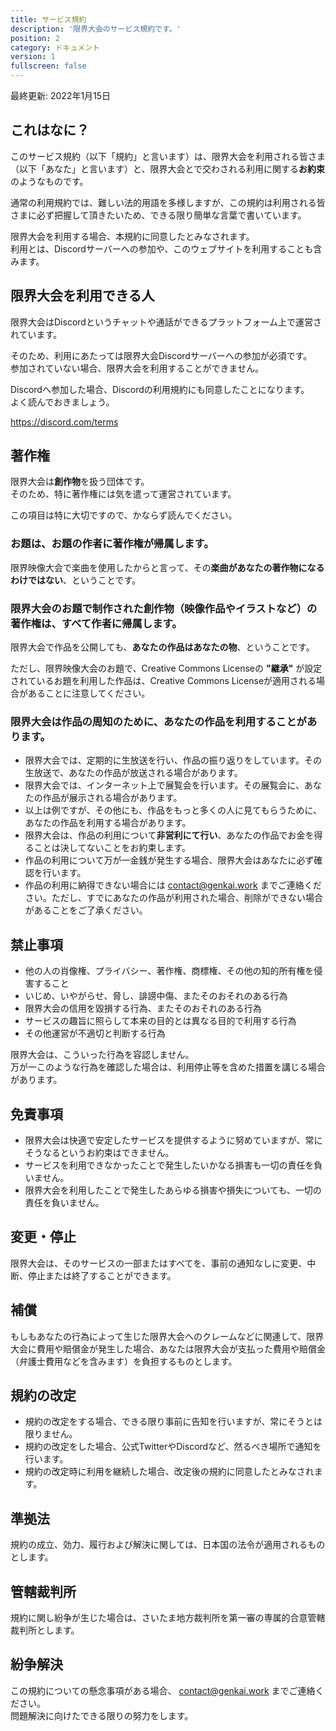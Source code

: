 ```yaml
---
title: サービス規約
description: '限界大会のサービス規約です。'
position: 2
category: ドキュメント
version: 1
fullscreen: false
---
```


最終更新: 2022年1月15日

## これはなに？

このサービス規約（以下「規約」と言います）は、限界大会を利用される皆さま（以下「あなた」と言います）と、限界大会とで交わされる利用に関する**お約束**のようなものです。

通常の利用規約では、難しい法的用語を多様しますが、この規約は利用される皆さまに必ず把握して頂きたいため、できる限り簡単な言葉で書いています。

限界大会を利用する場合、本規約に同意したとみなされます。        
利用とは、Discordサーバーへの参加や、このウェブサイトを利用することも含みます。

## 限界大会を利用できる人

限界大会はDiscordというチャットや通話ができるプラットフォーム上で運営されています。

そのため、利用にあたっては限界大会Discordサーバーへの参加が必須です。       
参加されていない場合、限界大会を利用することができません。

Discordへ参加した場合、Discordの利用規約にも同意したことになります。        
よく読んでおきましょう。

https://discord.com/terms

## 著作権

限界大会は**創作物**を扱う団体です。        
そのため、特に著作権には気を遣って運営されています。

この項目は特に大切ですので、かならず読んでください。

### お題は、お題の作者に著作権が帰属します。

限界映像大会で楽曲を使用したからと言って、その**楽曲があなたの著作物になるわけではない**、ということです。

### 限界大会のお題で制作された創作物（映像作品やイラストなど）の著作権は、すべて作者に帰属します。

限界大会で作品を公開しても、**あなたの作品はあなたの物**、ということです。

ただし、限界映像大会のお題で、Creative Commons Licenseの **"継承"** が設定されているお題を利用した作品は、Creative Commons Licenseが適用される場合があることに注意してください。

### 限界大会は作品の周知のために、あなたの作品を利用することがあります。

- 限界大会では、定期的に生放送を行い、作品の振り返りをしています。その生放送で、あなたの作品が放送される場合があります。
- 限界大会では、インターネット上で展覧会を行います。その展覧会に、あなたの作品が展示される場合があります。
- 以上は例ですが、その他にも、作品をもっと多くの人に見てもらうために、あなたの作品を利用する場合があります。
- 限界大会は、作品の利用について**非営利にて行い**、あなたの作品でお金を得ることは決してないことをお約束します。
- 作品の利用について万が一金銭が発生する場合、限界大会はあなたに必ず確認を行います。
- 作品の利用に納得できない場合には contact@genkai.work までご連絡ください。ただし、すでにあなたの作品が利用された場合、削除ができない場合があることをご了承ください。

## 禁止事項

- 他の人の肖像権、プライバシー、著作権、商標権、その他の知的所有権を侵害すること
- いじめ、いやがらせ、脅し、誹謗中傷、またそのおそれのある行為
- 限界大会の信用を毀損する行為、またそのおそれのある行為
- サービスの趣旨に照らして本来の目的とは異なる目的で利用する行為
- その他運営が不適切と判断する行為

限界大会は、こういった行為を容認しません。      
万が一このような行為を確認した場合は、利用停止等を含めた措置を講じる場合があります。

## 免責事項

- 限界大会は快適で安定したサービスを提供するように努めていますが、常にそうなるというお約束はできません。
- サービスを利用できなかったことで発生したいかなる損害も一切の責任を負いません。
- 限界大会を利用したことで発生したあらゆる損害や損失についても、一切の責任を負いません。

## 変更・停止

限界大会は、そのサービスの一部またはすべてを、事前の通知なしに変更、中断、停止または終了することができます。

## 補償

もしもあなたの行為によって生じた限界大会へのクレームなどに関連して、限界大会に費用や賠償金が発生した場合、あなたは限界大会が支払った費用や賠償金（弁護士費用などを含みます）を負担するものとします。

## 規約の改定

- 規約の改定をする場合、できる限り事前に告知を行いますが、常にそうとは限りません。
- 規約の改定をした場合、公式TwitterやDiscordなど、然るべき場所で通知を行います。
- 規約の改定時に利用を継続した場合、改定後の規約に同意したとみなされます。

## 準拠法

規約の成立、効力、履行および解決に関しては、日本国の法令が適用されるものとします。

## 管轄裁判所

規約に関し紛争が生じた場合は、さいたま地方裁判所を第一審の専属的合意管轄裁判所とします。

## 紛争解決

この規約についての懸念事項がある場合、 contact@genkai.work までご連絡ください。     
問題解決に向けたできる限りの努力をします。